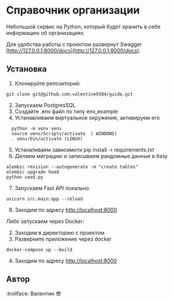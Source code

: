 # Справочник организации

Небольшой сервис на Python, который будет хранить в себе информацию об организациях.

Для удобства работы с проектом развернут Swagger [http://127.0.0.1:8000/docs](http://127.0.0.1:8000/docs).

## Установка

1. Клонируйте репозиторий:
```
git clone git@github.com:valentine9304/guide.git
```
2. Запускаем PostgresSQL
3. Создайте .env файл по типу env_example
4. Устанавливаем виртуальное окружение, активируем его
```
  python -m venv venv 
  source venv/Scripts/activate  ( WINDOWS)
  . venv/bin/activate (LINUX)
```
5. Устаналиваем зависимоти pip install -r requirements.txt
6. Делаем миграцию и записываем рандомные данные в базу
```
alembic revision --autogenerate -m "create tables"
alembic upgrade head
python seed.py
```
7. Запускаем Fast API локально
```
uvicorn src.main:app --reload
```
8. Заходим по адресу [http://localhost:8000](http://localhost:8000)

Либо запускаем через Docker:

2. Заходим в директорию с проектом
3. Разверните приложение через docker
```
docker-compose up --build
```
4. Заходим по адресу [http://localhost:8000](http://localhost:8000)


## Автор
:trollface: Валентин :sunglasses:  

